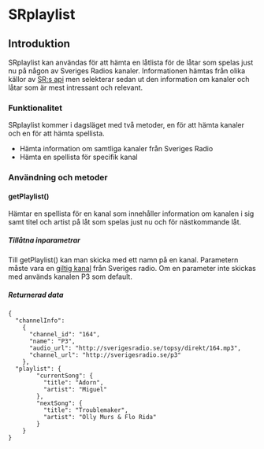 SRplaylist
==========

## Introduktion
SRplaylist kan användas för att hämta en låtlista för de låtar som spelas just nu på någon av Sveriges Radios kanaler. Informationen hämtas från olika källor av [SR:s api](http://sverigesradio.se/api/documentation/v2) men selekterar sedan ut den information om kanaler och låtar som är mest intressant och relevant.

### Funktionalitet
SRplaylist kommer i dagsläget med två metoder, en för att hämta kanaler och en för att hämta spellista.
+ Hämta information om samtliga kanaler från Sveriges Radio
+ Hämta en spellista för specifik kanal

### Användning och metoder
#### getPlaylist()
Hämtar en spellista för en kanal som innehåller information om kanalen i sig samt titel och artist på låt som spelas just nu och för nästkommande låt.

##### Tillåtna inparametrar
Till getPlaylist() kan man skicka med ett namn på en kanal. Parametern måste vara en [giltig kanal](http://sverigesradio.se/sida/allakanaler.aspx) från Sveriges radio. Om en parameter inte skickas med används kanalen P3 som default.

##### Returnerad data

	{
	  "channelInfo":
		{
		  "channel_id": "164",
		  "name": "P3",
		  "audio_url": "http://sverigesradio.se/topsy/direkt/164.mp3",
		  "channel_url": "http://sverigesradio.se/p3"
		},
	  "playlist": {
			"currentSong": {
			  "title": "Adorn",
			  "artist": "Miguel"
			},
			"nextSong": {
			  "title": "Troublemaker",
			  "artist": "Olly Murs & Flo Rida"
			}
		}
	}


